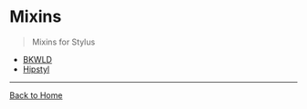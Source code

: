 # Mixins

> Mixins for Stylus 

- [BKWLD](https://github.com/BKWLD/stylus-library)
- [Hipstyl](https://github.com/cyberglot/hipstyl)


---
[Back to Home](https://github.com/diogomoretti/awesome-stylus)
